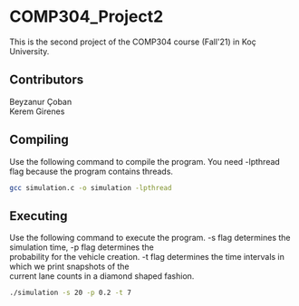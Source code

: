 # COMP304_Project2

This is the second project of the COMP304 course (Fall'21) in Koç University.

## Contributors
Beyzanur Çoban\
Kerem Girenes

## Compiling

Use the following command to compile the program. You need -lpthread flag because the program contains threads.

```bash
gcc simulation.c -o simulation -lpthread
```
## Executing

Use the following command to execute the program. -s flag determines the simulation time, -p flag determines the\
probability for the vehicle creation. -t flag determines the time intervals in which we print snapshots of the\
current lane counts in a diamond shaped fashion.

```bash
./simulation -s 20 -p 0.2 -t 7
```
